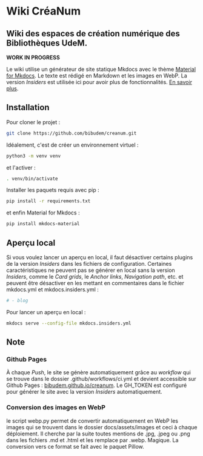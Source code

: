 # Wiki CréaNum
## Wiki des espaces de création numérique des Bibliothèques UdeM. 
**WORK IN PROGRESS**

Le wiki utilise un générateur de site statique Mkdocs avec le thème [Material for Mkdocs](https://github.com/squidfunk/mkdocs-material). Le texte est rédigé en Markdown et les images en WebP. La version *Insiders* est utilisée ici pour avoir plus de fonctionnalités. [En savoir plus](https://squidfunk.github.io/mkdocs-material/insiders/).

## Installation 

Pour cloner le projet : 
``` sh
git clone https://github.com/bibudem/creanum.git
```

Idéalement, c'est de créer un environnement virtuel : 
``` sh
python3 -m venv venv
```

et l'activer :
``` sh
. venv/bin/activate 
```

Installer les paquets requis avec pip : 
``` sh
pip install -r requirements.txt
```

et enfin Material for Mkdocs :
``` sh
pip install mkdocs-material
```

## Aperçu local

Si vous voulez lancer un aperçu en local, il faut désactiver certains plugins de la version *Insiders* dans les fichiers de configuration. Certaines caractéristiques ne peuvent pas se générer en local sans la version *Insiders*, comme le *Card grids*, le *Anchor links*, *Navigation path*, etc. et peuvent être désactiver en les mettant en commentaires dans le fichier mkdocs.yml et mkdocs.insiders.yml :

``` yaml
# - blog
```

Pour lancer un aperçu en local : 
``` sh
mkdocs serve --config-file mkdocs.insiders.yml
```

## Note
### Github Pages
À chaque *Push*, le site se génère automatiquement grâce au *workflow* qui se trouve dans le dossier .github/workflows/ci.yml
et devient accessible sur Github Pages : [bibudem.github.io/creanum](https://bibudem.github.io/creanum). Le GH_TOKEN est configuré pour générer le site avec la version *Insiders* automatiquement. 

### Conversion des images en WebP
le script webp.py permet de convertir automatiquement en WebP les images qui se trouvent dans le dossier docs/assets/images et ceci à chaque déploiement. Il cherche par la suite toutes mentions de .jpg, .jpeg ou .png dans les fichiers .md et .html et les remplace par .webp. Magique. 
La conversion vers ce format se fait avec le paquet Pillow.

